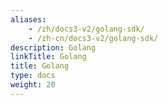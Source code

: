 ```yaml
---
aliases:
    - /zh/docs3-v2/golang-sdk/
    - /zh-cn/docs3-v2/golang-sdk/
description: Golang
linkTitle: Golang
title: Golang
type: docs
weight: 20
---
```

